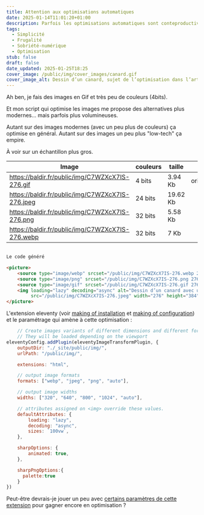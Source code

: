 ```yaml
---
title: Attention aux optimisations automatiques
date: 2025-01-14T11:01:20+01:00
description: Parfois les optimisations automatiques sont conteproductives
tags:
  - Simplicité
  - Frugalité
  - Sobriété-numérique
  - Optimisation
stub: false
draft: false
date_updated: 2025-01-25T18:25
cover_image: /public/img/cover_images/canard.gif
cover_image_alt: Dessin d’un canard, sujet de l’optimisation dans l’article
---
```


Ah ben, je fais des images en Gif et très peu de couleurs (4bits).

Et mon script qui optimise les images me propose des alternatives plus modernes… mais parfois plus volumineuses.

Autant sur des images modernes (avec un peu plus de couleurs) ça optimise en général.
Autant sur des images un peu plus "low-tech" ça empire.

À voir sur un échantillon plus gros.

| Image                                            | couleurs | taille   |          |
|--------------------------------------------------|----------|----------|----------|
| https://baldir.fr/public/img/C7WZXcX7IS-276.gif  | 4 bits   | 3.94 Kb  | original |
| https://baldir.fr/public/img/C7WZXcX7IS-276.jpeg | 24 bits  | 19.62 Kb |          |
| https://baldir.fr/public/img/C7WZXcX7IS-276.png  | 32 bits  | 5.58 Kb  |          |
| https://baldir.fr/public/img/C7WZXcX7IS-276.webp | 32 bits  | 7 Kb     |          |

```html

Le code généré

<picture>
    <source type="image/webp" srcset="/public/img/C7WZXcX7IS-276.webp 276w" sizes="100vw">
    <source type="image/png" srcset="/public/img/C7WZXcX7IS-276.png 276w" sizes="100vw">
    <source type="image/gif" srcset="/public/img/C7WZXcX7IS-276.gif 276w" sizes="100vw">
    <img loading="lazy" decoding="async" alt="Dessin d’un canard avec un chapeau de sorcier"
         src="/public/img/C7WZXcX7IS-276.jpeg" width="276" height="384">
</picture>
```

L'extension eleventy (voir [making of installation](/making-of/004-optimisation-des-images-plugin-license/) et [making of configuration](/making-of/005-optimisation-des-images-configuration/)) et le paramétrage qui amène à cette optimisation : 

```js
    // Create images variants of different dimensions and different formats.
    // They will be loaded depending on the viewport
eleventyConfig.addPlugin(eleventyImageTransformPlugin, {
    outputDir: "./_site/public/img/",
    urlPath: "/public/img/",

    extensions: "html",

    // output image formats
    formats: ["webp", "jpeg", "png", "auto"],

    // output image widths
    widths: ["320", "640", "800", "1024", "auto"],

    // attributes assigned on <img> override these values.
    defaultAttributes: {
        loading: "lazy",
        decoding: "async",
        sizes: `100vw`,
    },

    sharpOptions: {
        animated: true,
    },

    sharpPngOptions:{
      palette:true  
    }
})
```

Peut-être devrais-je jouer un peu avec [certains paramètres de cette extension](https://www.11ty.dev/docs/plugins/image/#advanced-control-of-sharp-image-processor) pour gagner encore en optimisation ?

